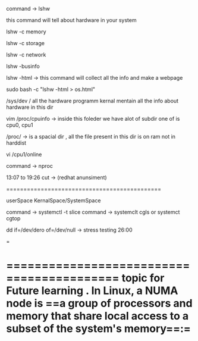 
command -> lshw 

this command will tell about hardware in your system

lshw -c memory



lshw -c storage 

lshw -c network

lshw -businfo

lshw -html -> this command will collect all the info and make a webpage

sudo bash -c "lshw -html > os.html"





/sys/dev / all the hardware programm kernal mentain all the info about hardware in this dir

vim /proc/cpuinfo -> inside this foleder we have alot of subdir one of is cpu0, cpu1 

/proc/ -> is  a spacial dir , all the file present in this dir is on ram not in harddist

vi /cpu1/online  

command -> nproc


13:07 to 19:26 cut -> (redhat anunsiment)

=============================================

userSpace 
KernalSpace/SystemSpace

command -> systemctl -t slice 
command -> systemclt cgls or systemct cgtop

dd if=/dev/dero of=/dev/null -> stress testing
26:00



=

==========================================
topic for Future learning . 
In Linux, a NUMA node is ==a group of processors and memory that share local access to a subset of the system's memory==:=
=====================================================

